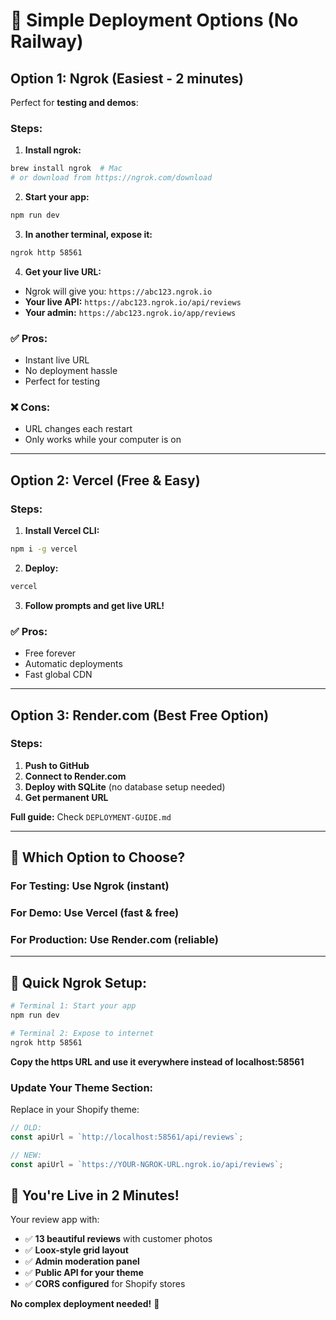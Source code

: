 # 🚀 **Simple Deployment Options (No Railway)**

## **Option 1: Ngrok (Easiest - 2 minutes)**

Perfect for **testing and demos**:

### **Steps:**
1. **Install ngrok:**
```bash
brew install ngrok  # Mac
# or download from https://ngrok.com/download
```

2. **Start your app:**
```bash
npm run dev
```

3. **In another terminal, expose it:**
```bash
ngrok http 58561
```

4. **Get your live URL:**
- Ngrok will give you: `https://abc123.ngrok.io`
- **Your live API:** `https://abc123.ngrok.io/api/reviews`
- **Your admin:** `https://abc123.ngrok.io/app/reviews`

### **✅ Pros:**
- Instant live URL
- No deployment hassle
- Perfect for testing

### **❌ Cons:**
- URL changes each restart
- Only works while your computer is on

---

## **Option 2: Vercel (Free & Easy)**

### **Steps:**
1. **Install Vercel CLI:**
```bash
npm i -g vercel
```

2. **Deploy:**
```bash
vercel
```

3. **Follow prompts and get live URL!**

### **✅ Pros:**
- Free forever
- Automatic deployments
- Fast global CDN

---

## **Option 3: Render.com (Best Free Option)**

### **Steps:**
1. **Push to GitHub**
2. **Connect to Render.com**
3. **Deploy with SQLite** (no database setup needed)
4. **Get permanent URL**

**Full guide:** Check `DEPLOYMENT-GUIDE.md`

---

## **🎯 Which Option to Choose?**

### **For Testing:** Use **Ngrok** (instant)
### **For Demo:** Use **Vercel** (fast & free)
### **For Production:** Use **Render.com** (reliable)

---

## **🔧 Quick Ngrok Setup:**

```bash
# Terminal 1: Start your app
npm run dev

# Terminal 2: Expose to internet
ngrok http 58561
```

**Copy the https URL and use it everywhere instead of localhost:58561**

### **Update Your Theme Section:**
Replace in your Shopify theme:
```javascript
// OLD:
const apiUrl = `http://localhost:58561/api/reviews`;

// NEW:
const apiUrl = `https://YOUR-NGROK-URL.ngrok.io/api/reviews`;
```

## **🌟 You're Live in 2 Minutes!**

Your review app with:
- ✅ **13 beautiful reviews** with customer photos
- ✅ **Loox-style grid layout**
- ✅ **Admin moderation panel**
- ✅ **Public API for your theme**
- ✅ **CORS configured** for Shopify stores

**No complex deployment needed!** 🎉 